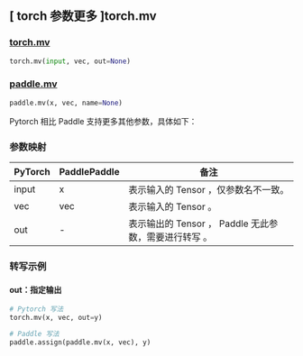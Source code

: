 ## [ torch 参数更多 ]torch.mv
### [torch.mv](https://pytorch.org/docs/stable/generated/torch.mv.html?highlight=torch+mv#torch.mv)
```python
torch.mv(input, vec, out=None)
```

### [paddle.mv](https://www.paddlepaddle.org.cn/documentation/docs/zh/api/paddle/mv_cn.html)

```python
paddle.mv(x, vec, name=None)
```

Pytorch 相比 Paddle 支持更多其他参数，具体如下：

### 参数映射
| PyTorch       | PaddlePaddle | 备注                                                   |
| ------------- | ------------ | ------------------------------------------------------ |
| input         | x            | 表示输入的 Tensor ，仅参数名不一致。                   |
| vec         | vec           | 表示输入的 Tensor 。                   |
| out         | -            | 表示输出的 Tensor ， Paddle 无此参数，需要进行转写 。                   |

### 转写示例

#### out：指定输出
```python
# Pytorch 写法
torch.mv(x, vec, out=y)

# Paddle 写法
paddle.assign(paddle.mv(x, vec), y)
```
